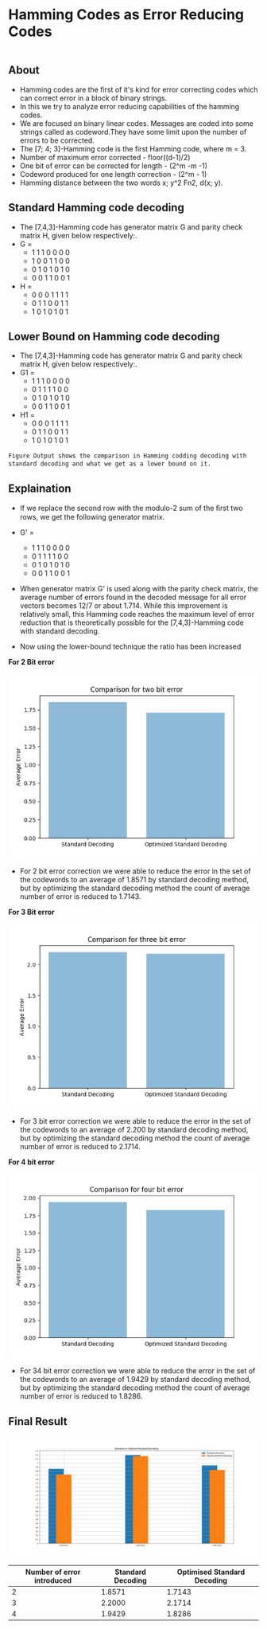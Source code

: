 #  Hamming Codes as Error Reducing Codes
```

```
## About
* Hamming codes are the first of it's kind for error correcting codes which can correct error in a block of binary strings. 
* In this we try to analyze error reducing capabilities of the hamming codes. 
* We are focused on binary linear codes. 
 Messages are coded into some strings called as codeword.They have some limit upon the number of errors to be corrected.
* The [7; 4; 3]-Hamming code is the first Hamming code, where m = 3.
* Number of maximum error corrected - floor((d-1)/2)
* One bit of error can be corrected for length - (2^m -m -1)
* Codeword produced for one length correction - (2^m - 1)
* Hamming distance between the two words x; y^2 Fn2, d(x; y).


## Standard Hamming code decoding

* The [7,4,3]-Hamming code has generator matrix G and parity check matrix H, given below respectively:.
 * G = 
      * 1 1 1 0 0 0 0 
      * 1 0 0 1 1 0 0 
      * 0 1 0 1 0 1 0
      * 0 0 1 1 0 0 1
 * H = 
      * 0 0 0 1 1 1 1
      * 0 1 1 0 0 1 1 
      * 1 0 1 0 1 0 1
      

## Lower Bound on Hamming code decoding

* The [7,4,3]-Hamming code has generator matrix G and parity check matrix H, given below respectively:.
 * G1 = 
      * 1 1 1 0 0 0 0 
      * 0 1 1 1 1 0 0 
      * 0 1 0 1 0 1 0
      * 0 0 1 1 0 0 1
 * H1 = 
      * 0 0 0 1 1 1 1
      * 0 1 1 0 0 1 1 
      * 1 0 1 0 1 0 1
      

```
Figure Output shows the comparison in Hamming codding decoding with standard decoding and what we get as a lower bound on it.
```

## Explaination



* If we replace the second row with the modulo-2 sum of the ﬁrst two rows, we get the following generator matrix. 
 * G' = 
      * 1 1 1 0 0 0 0
      * 0 1 1 1 1 0 0 
      * 0 1 0 1 0 1 0
      * 0 0 1 1 0 0 1 
* When generator matrix G' is used along with the parity check matrix, the average number of errors found in the decoded message for all error vectors becomes 12/7 or about 1.714. While this improvement is relatively small, this Hamming code reaches the maximum level of error reduction that is theoretically possible for the
[7,4,3]-Hamming code with standard decoding. 

* Now using the lower-bound technique the ratio has been increased

**For 2 Bit error**

![Output of 2 bit error correction](2bit.png)

* For  2 bit error correction we were able to reduce the error in the set of the codewords to an average of 1.8571 by standard decoding method, but by optimizing the standard decoding method the count of average number of error is reduced to 1.7143.

**For 3 Bit error**

![Output of 3 bit error correction](3bit.png)

* For  3 bit error  correction we were able to reduce the error in the set of the codewords to an average of 2.200 by standard decoding method, but by optimizing the standard decoding method the count of average number of error is reduced to 2.1714.

**For 4 bit error**

![Output of 4 bit error correxction](4bit.png)

* For  34 bit error correction we were able to reduce the error in the set of the codewords to an average of 1.9429 by standard decoding method, but by optimizing the standard decoding method the count of average number of error is reduced to 1.8286.

## Final Result

![Final Result](all.png)

| Number of error introduced | Standard Decoding |  Optimised Standard Decoding  |
 | -------- | ---- | -------- |
 | 2 | 1.8571 | 1.7143 |
 | 3 | 2.2000 | 2.1714 |
 | 4 | 1.9429 | 1.8286 |
